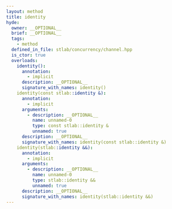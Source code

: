 ```yaml
---
layout: method
title: identity
hyde:
  owner: __OPTIONAL__
  brief: __OPTIONAL__
  tags:
    - method
  defined_in_file: stlab/concurrency/channel.hpp
  is_ctor: true
  overloads:
    identity():
      annotation:
        - implicit
      description: __OPTIONAL__
      signature_with_names: identity()
    identity(const stlab::identity &):
      annotation:
        - implicit
      arguments:
        - description: __OPTIONAL__
          name: unnamed-0
          type: const stlab::identity &
          unnamed: true
      description: __OPTIONAL__
      signature_with_names: identity(const stlab::identity &)
    identity(stlab::identity &&):
      annotation:
        - implicit
      arguments:
        - description: __OPTIONAL__
          name: unnamed-0
          type: stlab::identity &&
          unnamed: true
      description: __OPTIONAL__
      signature_with_names: identity(stlab::identity &&)
---
```

